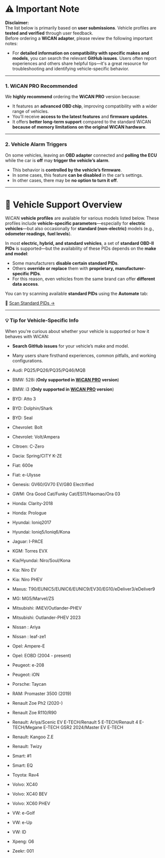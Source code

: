 <!--

================================================================
THIS FILE WAS GENERATED! DO NOT UPDATE OR YOUR CHANGES ARE LOST!
================================================================

-->
# ⚠️ Important Note

**Disclaimer:**  
The list below is primarily based on **user submissions**. Vehicle profiles are **tested and verified** through user feedback.  
Before ordering a **WiCAN adapter**, please review the following important notes:

- For **detailed information on compatibility with specific makes and models**, you can search the relevant **GitHub issues**. Users often report experiences and others share helpful tips—it's a great resource for troubleshooting and identifying vehicle-specific behavior.

---

### 1. **WiCAN PRO Recommended**
We **highly recommend** ordering the **WiCAN PRO** version because:
- It features an **advanced OBD chip**, improving compatibility with a wider range of vehicles.
- You’ll receive **access to the latest features** and **firmware updates**.
- It offers **better long-term support** compared to the standard WiCAN **because of memory limitations on the original WiCAN hardware**.

---

### 2. **Vehicle Alarm Triggers**
On some vehicles, leaving an **OBD adapter** connected and **polling the ECU** while the car is **off** may **trigger the vehicle’s alarm**.

- This behavior is **controlled by the vehicle’s firmware**.
- In some cases, this feature **can be disabled** in the car’s settings.
- In other cases, there may be **no option to turn it off**.

---

# 🚗 Vehicle Support Overview

WiCAN **vehicle profiles** are available for various models listed below. These profiles include **vehicle-specific parameters**—especially for **electric vehicles**—but also occasionally for **standard (non-electric)** models (e.g., **odometer readings**, **fuel levels**).

In most **electric, hybrid, and standard vehicles**, a set of **standard OBD-II PIDs** is supported—but the availability of these PIDs depends on the **make and model**:

- Some manufacturers **disable certain standard PIDs**.
- Others **override or replace** them with **proprietary, manufacturer-specific PIDs**.
- For this reason, even vehicles from the same brand can offer **different data access**.

You can try scanning available **standard PIDs** using the **Automate** tab:

🔗 [Scan Standard PIDs →](https://meatpihq.github.io/wican-fw/config/automate/usage#standard-pids)

---

### 💡 Tip for Vehicle-Specific Info
When you're curious about whether your vehicle is supported or how it behaves with WiCAN:
- **Search GitHub issues** for your vehicle’s make and model.
- Many users share firsthand experiences, common pitfalls, and working configurations.

- Audi: PQ25/PQ26/PQ35/PQ46/MQB
- BMW: 528i (**Only supported in [WiCAN PRO](https://www.crowdsupply.com/meatpi-electronics/wican-pro) version**)
- BMW: i3 (**Only supported in [WiCAN PRO](https://www.crowdsupply.com/meatpi-electronics/wican-pro) version**)
- BYD: Atto 3
- BYD: Dolphin/Shark
- BYD: Seal
- Chevrolet: Bolt
- Chevrolet: Volt/Ampera
- Citroen: C-Zero
- Dacia: Spring/CITY K-ZE
- Fiat: 600e
- Fiat: e-Ulysse
- Genesis: GV60/GV70 EV/G80 Electrified
- GWM: Ora Good Cat/Funky Cat/ES11/Haomao/Ora 03
- Honda: Clarity-2018
- Honda: Prologue
- Hyundai: Ioniq2017
- Hyundai: Ioniq5/Ioniq6/Kona
- Jaguar: I-PACE
- KGM: Torres EVX
- Kia/Hyundai: Niro/Soul/Kona
- Kia: Niro EV
- Kia: Niro PHEV
- Maxus: T90/EUNIC5/EUNIC6/EUNIC9/EV30/EG10/eDeliver3/eDeliver9
- MG: MG5/Marvel/ZS
- Mitsubishi: iMiEV/Outlander-PHEV
- Mitsubishi: Outlander-PHEV 2023
- Nissan : Ariya
- Nissan : leaf-ze1
- Opel: Ampere-E
- Opel: EOBD (2004 - present)
- Peugeot: e-208
- Peugeot: iON
- Porsche: Taycan
- RAM: Promaster 3500 (2019)
- Renault Zoe Ph2 (2020-)
- Renault Zoe R110/R90
- Renault: Ariya/Scenic EV E-TECH/Renault 5 E-TECH/Renault 4 E-TECH/Megane E-TECH GSR2 2024/Master EV E-TECH
- Renault: Kangoo Z.E
- Renault: Twizy
- Smart: #1
- Smart: EQ
- Toyota: Rav4
- Volvo: XC40
- Volvo: XC40 BEV
- Volvo: XC60 PHEV
- VW: e-Golf
- VW: e-Up
- VW: ID
- Xpeng: G6
- Zeekr: 001
